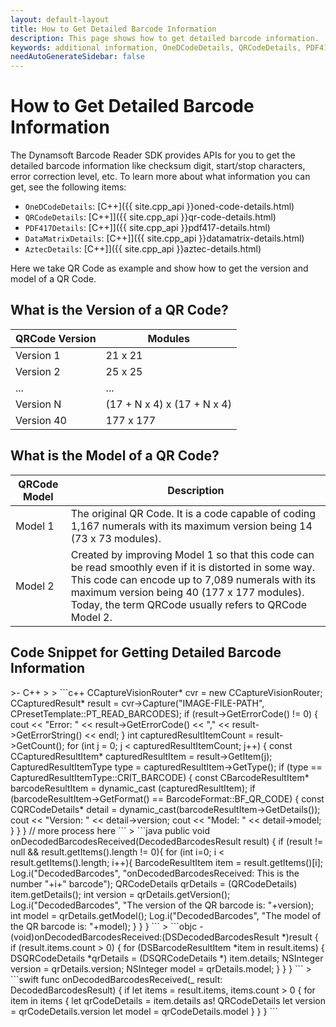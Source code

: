 ```yaml
---
layout: default-layout
title: How to Get Detailed Barcode Information
description: This page shows how to get detailed barcode information.
keywords: additional information, OneDCodeDetails, QRCodeDetails, PDF417Details, DataMatrixDetails, AztecDetails
needAutoGenerateSidebar: false
---
```


# How to Get Detailed Barcode Information

The Dynamsoft Barcode Reader SDK provides APIs for you to get the detailed barcode information like checksum digit, start/stop characters, error correction level, etc. To learn more about what information you can get, see the following items:

- `OneDCodeDetails`: [C++]({{ site.cpp_api }}oned-code-details.html)
- `QRCodeDetails`: [C++]]({{ site.cpp_api }}qr-code-details.html)
- `PDF417Details`: [C++]]({{ site.cpp_api }}pdf417-details.html)
- `DataMatrixDetails`: [C++]]({{ site.cpp_api }}datamatrix-details.html)
- `AztecDetails`: [C++]]({{ site.cpp_api }}aztec-details.html)

Here we take QR Code as example and show how to get the version and model of a QR Code.

## What is the Version of a QR Code?

| QRCode Version | Modules |
|----------------|---------|
| Version 1 | 21 x 21 |
| Version 2 | 25 x 25 |
| ... | ... |
| Version N | (17 + N x 4) x (17 + N x 4) |
| Version 40 | 177 x 177 |

## What is the Model of a QR Code?

| QRCode Model | Description |
|--------------|---------|
| Model 1 | The original QR Code. It is a code capable of coding 1,167 numerals with its maximum version being 14 (73 x 73 modules). |
| Model 2 | Created by improving Model 1 so that this code can be read smoothly even if it is distorted in some way. This code can encode up to 7,089 numerals with its maximum version being 40 (177 x 177 modules). Today, the term QRCode usually refers to QRCode Model 2. |

## Code Snippet for Getting Detailed Barcode Information

<div class="sample-code-prefix template2"></div>
   >- C++
   >
>
```c++
CCaptureVisionRouter* cvr = new CCaptureVisionRouter;
CCapturedResult* result = cvr->Capture("IMAGE-FILE-PATH", CPresetTemplate::PT_READ_BARCODES);
if (result->GetErrorCode() != 0) {
    cout << "Error: " << result->GetErrorCode() << "," << result->GetErrorString() << endl;
}
int capturedResultItemCount = result->GetCount();
for (int j = 0; j < capturedResultItemCount; j++) 
{
    const CCapturedResultItem* capturedResultItem = result->GetItem(j);
    CapturedResultItemType type = capturedResultItem->GetType();
    if (type == CapturedResultItemType::CRIT_BARCODE) 
    {
        const CBarcodeResultItem* barcodeResultItem = dynamic_cast<const CBarcodeResultItem*> (capturedResultItem);
        if (barcodeResultItem->GetFormat() == BarcodeFormat::BF_QR_CODE)
        {
            const CQRCodeDetails* detail = dynamic_cast<const CQRCodeDetails*>(barcodeResultItem->GetDetails());
            cout << "Version: " << detail->version;
            cout << "Model: " << detail->model;
        }
    }
}
// more process here
```
>
```java
public void onDecodedBarcodesReceived(DecodedBarcodesResult result) {
    if (result != null && result.getItems().length != 0){
        for (int i=0; i < result.getItems().length; i++){
            BarcodeResultItem item = result.getItems()[i];
            Log.i("DecodedBarcodes", "onDecodedBarcodesReceived: This is the number "+i+" barcode");
            QRCodeDetails qrDetails = (QRCodeDetails) item.getDetails();
            int version = qrDetails.getVersion();
            Log.i("DecodedBarcodes", "The version of the QR barcode is: "+version);
            int model = qrDetails.getModel();
            Log.i("DecodedBarcodes", "The model of the QR barcode is: "+model);
        }
    }
}
```
>
```objc
- (void)onDecodedBarcodesReceived:(DSDecodedBarcodesResult *)result {
    if (result.items.count > 0) {
        for (DSBarcodeResultItem *item in result.items) {
            DSQRCodeDetails *qrDetails = (DSQRCodeDetails *) item.details;
            NSInteger version = qrDetails.version;
            NSInteger model = qrDetails.model;
        }
    }
}
```
>
```swift
func onDecodedBarcodesReceived(_ result: DecodedBarcodesResult) {
    if let items = result.items, items.count > 0 {
        for item in items {
            let qrCodeDetails = item.details as! QRCodeDetails
            let version = qrCodeDetails.version
            let model = qrCodeDetails.model
        }
    }
}
```
